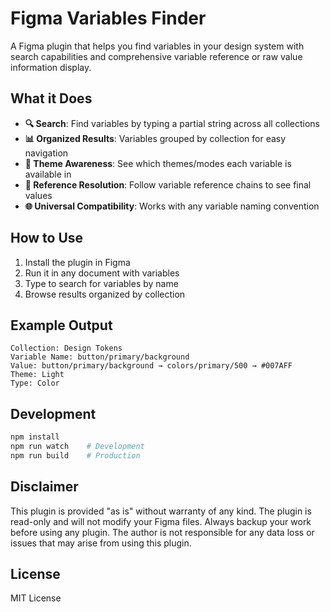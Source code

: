 # Figma Variables Finder

A Figma plugin that helps you find variables in your design system with search capabilities and comprehensive variable reference or raw value information display.

## What it Does

- **🔍 Search**: Find variables by typing a partial string across all collections
- **📊 Organized Results**: Variables grouped by collection for easy navigation
- **🎨 Theme Awareness**: See which themes/modes each variable is available in
- **🔄 Reference Resolution**: Follow variable reference chains to see final values
- **🌐 Universal Compatibility**: Works with any variable naming convention

## How to Use

1. Install the plugin in Figma
2. Run it in any document with variables
3. Type to search for variables by name
4. Browse results organized by collection

## Example Output

```
Collection: Design Tokens
Variable Name: button/primary/background
Value: button/primary/background → colors/primary/500 → #007AFF
Theme: Light
Type: Color
```

## Development

```bash
npm install
npm run watch    # Development
npm run build    # Production
```

## Disclaimer

This plugin is provided "as is" without warranty of any kind. The plugin is read-only and will not modify your Figma files. Always backup your work before using any plugin. The author is not responsible for any data loss or issues that may arise from using this plugin.

## License

MIT License 